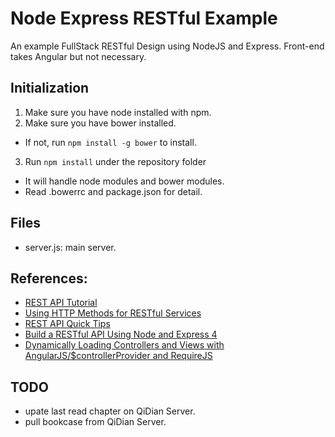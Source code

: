 # Node Express RESTful Example
An example FullStack RESTful Design using NodeJS and Express. Front-end takes Angular but not necessary.

## Initialization
1. Make sure you have node installed with npm.
2. Make sure you have bower installed.
  * If not, run `npm install -g bower` to install.
3. Run `npm install` under the repository folder
  * It will handle node modules and bower modules.
  * Read .bowerrc and package.json for detail.

## Files
* server.js: main server.

## References:
* [REST API Tutorial](http://www.restapitutorial.com/)
* [Using HTTP Methods for RESTful Services](http://www.restapitutorial.com/lessons/httpmethods.html)
* [REST API Quick Tips](http://www.restapitutorial.com/lessons/restquicktips.html)
* [Build a RESTful API Using Node and Express 4](https://scotch.io/tutorials/build-a-restful-api-using-node-and-express-4)
* [Dynamically Loading Controllers and Views with AngularJS/$controllerProvider and RequireJS](https://weblogs.asp.net/dwahlin/dynamically-loading-controllers-and-views-with-angularjs-and-requirejs)

## TODO
* upate last read chapter on QiDian Server.
* pull bookcase from QiDian Server.
